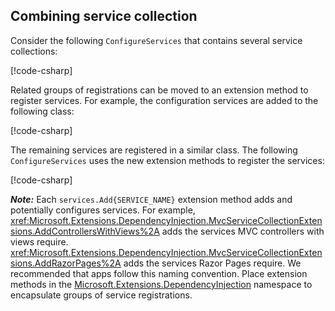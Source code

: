 <a name="csc"></a>

## Combining service collection

Consider the following `ConfigureServices` that contains several service collections:

[!code-csharp[](~/fundamentals/configuration/index/samples/3.x/ConfigSample/Startup2.cs?name=snippet)]

Related groups of registrations can be moved to an extension method to register services. For example, the configuration services are added to the following class:

[!code-csharp[](~/fundamentals/configuration/index/samples/3.x/ConfigSample/Options/MyConfgServiceCollectionExtensions.cs)]

The remaining services are registered in a similar class. The following `ConfigureServices` uses the new extension methods to register the services:

[!code-csharp[](~/fundamentals/configuration/index/samples/3.x/ConfigSample/Startup4.cs?name=snippet)]

***Note:*** Each `services.Add{SERVICE_NAME}` extension method adds and potentially configures services. For example, <xref:Microsoft.Extensions.DependencyInjection.MvcServiceCollectionExtensions.AddControllersWithViews%2A> adds the services MVC controllers with views require. <xref:Microsoft.Extensions.DependencyInjection.MvcServiceCollectionExtensions.AddRazorPages%2A> adds the services Razor Pages require. We recommended that apps follow this naming convention. Place extension methods in the [Microsoft.Extensions.DependencyInjection](/dotnet/api/microsoft.extensions.dependencyinjection) namespace to encapsulate groups of service registrations.